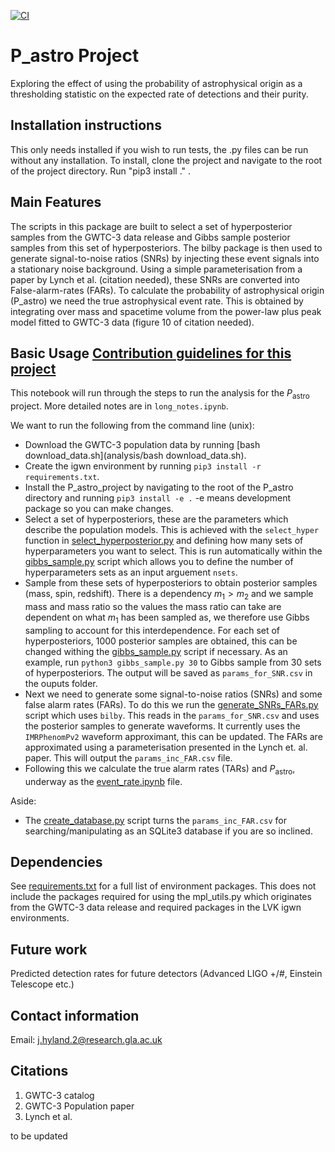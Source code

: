 [![CI](https://github.com/jhyland01/p_astro_project/actions/workflows/main.yaml/badge.svg)](https://github.com/jhyland01/p_astro_project/actions/workflows/main.yaml)

# P_astro Project

Exploring the effect of using the probability of astrophysical origin as a thresholding statistic on the expected rate of detections and their purity.

## Installation instructions

This only needs installed if you wish to run tests, the .py files can be run without any installation.
To install, clone the project and navigate to the root of the project directory.
Run "pip3 install ." .

## Main Features

The scripts in this package are built to select a set of hyperposterior samples from the GWTC-3 data release and Gibbs sample posterior samples from this set of hyperposteriors.
The bilby package is then used to generate signal-to-noise ratios (SNRs) by injecting these event signals into a stationary noise background.
Using a simple parameterisation from a paper by Lynch et al. (citation needed), these SNRs are converted into False-alarm-rates (FARs).
To calculate the probability of astrophysical origin (P_astro) we need the true astrophysical event rate.
This is obtained by integrating over mass and spacetime volume from the power-law plus peak model fitted to GWTC-3 data (figure 10 of citation needed).

## Basic Usage [Contribution guidelines for this project](analysis/README.md)

This notebook will run through the steps to run the analysis for the $P_\text{astro}$ project.
More detailed notes are in `long_notes.ipynb`.

We want to run the following from the command line (unix):
* Download the GWTC-3 population data by running [bash download_data.sh](analysis/bash download_data.sh).
* Create the igwn environment by running `pip3 install -r requirements.txt`.
* Install the P_astro_project by navigating to the root of the P_astro directory and running `pip3 install -e .` -e means development package so you can make changes.
* Select a set of hyperposteriors, these are the parameters which describe the population models. 
This is achieved with the `select_hyper` function in [select_hyperposterior.py](analysis/select_hyperposterior.py) and defining how many sets of hyperparameters you want to select. 
This is run automatically within the [gibbs_sample.py](analysis/gibbs_sample.py) script which allows you to define the number of hyperparameters sets as an input arguement `nsets`.
* Sample from these sets of hyperposteriors to obtain posterior samples (mass, spin, redshift).
There is a dependency $m_1 > m_2$ and we sample mass and mass ratio so the values the mass ratio can take are dependent on what $m_1$ has been sampled as, we therefore use Gibbs sampling to account for this interdependence.
For each set of hyperposteriors, 1000 posterior samples are obtained, this can be changed withing the [gibbs_sample.py](analysis/gibbs_sample.py) script if necessary.
As an example, run `python3 gibbs_sample.py 30` to Gibbs sample from 30 sets of hyperposteriors.
The output will be saved as `params_for_SNR.csv` in the ouputs folder.
* Next we need to generate some signal-to-noise ratios (SNRs) and some false alarm rates (FARs).
To do this we run the [generate_SNRs_FARs.py](analysis/gibbs_sample.py) script which uses `bilby`.
This reads in the `params_for_SNR.csv` and uses the posterior samples to generate waveforms.
It currently uses the `IMRPhenomPv2` waveform approximant, this can be updated.
The FARs are approximated using a parameterisation presented in the Lynch et. al. paper.
This will output the `params_inc_FAR.csv` file.
* Following this we calculate the true alarm rates (TARs) and $P_\text{astro}$, underway as the [event_rate.ipynb](analysis/event_rate.ipynb) file.

Aside:
* The [create_database.py](analysis/create_database.py) script turns the `params_inc_FAR.csv` for searching/manipulating as an SQLite3 database if you are so inclined.

## Dependencies

See [requirements.txt](requirements.txt) for a full list of environment packages.
This does not include the packages required for using the mpl_utils.py which originates from the GWTC-3 data release and required packages in the LVK igwn environments.

## Future work

Predicted detection rates for future detectors (Advanced LIGO +/#, Einstein Telescope etc.)

## Contact information

Email: j.hyland.2@research.gla.ac.uk

## Citations

1. GWTC-3 catalog
2. GWTC-3 Population paper
3. Lynch et al.

to be updated